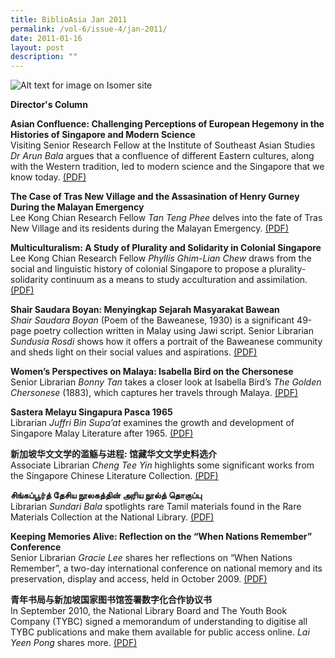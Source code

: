 ```yaml
---
title: BiblioAsia Jan 2011
permalink: /vol-6/issue-4/jan-2011/
date: 2011-01-16
layout: post
description: ""
---
```

![Alt text for image on Isomer site](/images/covers/ba6-4.jpg)

<a style="text-decoration: none; font-weight: bold;" href="/vol-6/issue-4/jan-2011/director-column/">Director's Column</a>			 

<a style="text-decoration: none; font-weight: bold;" href="/vol-6/issue-4/jan-2011/asian-confluence-history-science/">Asian Confluence: Challenging Perceptions of European Hegemony in the Histories of Singapore and Modern Science</a> <br>
Visiting Senior Research Fellow at the Institute of Southeast Asian Studies *Dr Arun Bala* argues that a confluence of different Eastern cultures, along with the Western tradition, led to modern science and the Singapore that we know today. [(PDF)](/files/pdf/vol-6/issue-4/v6-issue4_AsianConfluence.pdf)

<a style="text-decoration: none; font-weight: bold;" href="/vol-6/issue-4/jan-2011/henry-gurney-assasination-malayan-emergency/">The Case of Tras New Village and the Assasination of Henry Gurney During the Malayan Emergency</a> <br>
Lee Kong Chian Research Fellow *Tan Teng Phee* delves into the fate of Tras New Village and its residents during the Malayan Emergency. [(PDF)](/files/pdf/vol-6/issue-4/v6-issue4_HenryGurney.pdf)

<a style="text-decoration: none; font-weight: bold;" href="/vol-6/issue-4/jan-2011/singapore-multiculturalism-plurality-solidarity/">Multiculturalism: A Study of Plurality and Solidarity in Colonial Singapore</a> <br>
Lee Kong Chian Research Fellow *Phyllis Ghim-Lian Chew* draws from the social and linguistic history of colonial Singapore to propose a plurality-solidarity continuum as a means to study acculturation and assimilation.
[(PDF)](/files/pdf/vol-6/issue-4/v6-issue4_PluralitySolidarity.pdf)

<a style="text-decoration: none; font-weight: bold;" href="/vol-6/issue-4/jan-2011/shair-saudara-boyan-bawean/">Shair Saudara Boyan: Menyingkap Sejarah Masyarakat Bawean</a> <br>
*Shair Saudara Boyan* (Poem of the Baweanese, 1930) is a significant 49-page poetry collection written in Malay using Jawi script. Senior Librarian *Sundusia Rosdi* shows how it offers a portrait
of the Baweanese community and sheds light on their social values and aspirations.
[(PDF)](/files/pdf/vol-6/issue-4/v6-issue4_ShairSaudaraBoyan.pdf)

<a style="text-decoration: none; font-weight: bold;" href="/vol-6/issue-4/jan-2011/isabella-bird-chersonese-women/">Women’s Perspectives on Malaya: Isabella Bird on the Chersonese</a> <br>
Senior Librarian *Bonny Tan* takes a closer look at Isabella Bird’s *The Golden Chersonese* (1883), which captures her travels through Malaya. [(PDF)](/files/pdf/vol-6/issue-4/v6-issue4_WomenPerspective.pdf)

<a style="text-decoration: none; font-weight: bold;" href="/vol-6/issue-4/jan-2011/singapura-sastera-melayu-pasca/">Sastera Melayu Singapura Pasca 1965</a> <br>
Librarian *Juffri Bin Supa’at* examines the growth and development of Singapore Malay Literature after 1965. [(PDF)](/files/pdf/vol-6/issue-4/v6-issue4_SasteraMelayu.pdf)

<a style="text-decoration: none; font-weight: bold;" href="/vol-6/issue-4/jan-2011/chinese-literature-historical-material/">新加坡华文文学的滥觞与进程: 馆藏华文文学史料选介
</a> <br>
Associate Librarian *Cheng Tee Yin* highlights some significant works from the Singapore Chinese Literature Collection. [(PDF)](/files/pdf/vol-6/issue-4/v6-issue4_ChineseLiterature.pdf)

**சிங்கப்பூர்த் தேசிய நூலகத்தின் அரிய நூல்த் தொகுப்பு** <br>
Librarian *Sundari Bala* spotlights rare Tamil materials found in the Rare Materials Collection at the National Library. [(PDF)](/files/pdf/vol-6/issue-4/v6-issue4_TamilRareMaterials.pdf)

<a style="text-decoration: none; font-weight: bold;" href="/vol-6/issue-4/jan-2011/memories-alive-reflection/">Keeping Memories Alive: Reflection on the “When Nations Remember” Conference</a> <br>
Senior Librarian *Gracie Lee* shares her reflections on “When Nations Remember”, a two-day international conference on national memory and its preservation, display and access, held in October 2009. [(PDF)](/files/pdf/vol-6/issue-4/v6-issue4_MemoriesAlive.pdf)

<a style="text-decoration: none; font-weight: bold;" href="/vol-6/issue-4/jan-2011/youth-book-memorandum-understanding/">青年书局与新加坡国家图书馆签署数字化合作协议书</a> <br>
In September 2010, the National Library Board and The Youth Book Company (TYBC) signed a memorandum of understanding to digitise all TYBC publications and make them available for public access online. *Lai Yeen Pong* shares more. [(PDF)](/files/pdf/vol-6/issue-4/v6-issue4_YouthBookCompany.pdf)